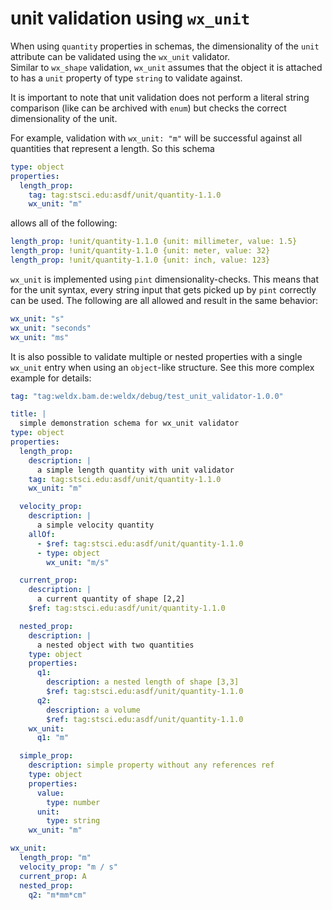 # unit validation using `wx_unit`
When using `quantity` properties in schemas, the dimensionality of the `unit` attribute can be validated using the `wx_unit` validator.\
Similar to `wx_shape` validation, `wx_unit` assumes that the object it is attached to has a `unit` property of type `string` to validate against.

It is important to note that unit validation does not perform a literal string comparison (like can be archived with `enum`) but checks the correct dimensionality of the unit.

For example, validation with `wx_unit: "m"` will be successful against all quantities that represent a length. So this schema
```yaml
type: object
properties:
  length_prop:
    tag: tag:stsci.edu:asdf/unit/quantity-1.1.0
    wx_unit: "m"
```
allows all of the following:
```yaml
length_prop: !unit/quantity-1.1.0 {unit: millimeter, value: 1.5}
length_prop: !unit/quantity-1.1.0 {unit: meter, value: 32}
length_prop: !unit/quantity-1.1.0 {unit: inch, value: 123}
```

`wx_unit` is implemented using `pint` dimensionality-checks.
This means that for the unit syntax, every string input that gets picked up by `pint` correctly can be used. The following are all allowed and result in the same behavior:
```yaml
wx_unit: "s"
wx_unit: "seconds"
wx_unit: "ms"
```

It is also possible to validate multiple or nested properties with a single `wx_unit` entry when using an `object`-like structure.
See this more complex example for details:
```yaml
tag: "tag:weldx.bam.de:weldx/debug/test_unit_validator-1.0.0"

title: |
  simple demonstration schema for wx_unit validator
type: object
properties:
  length_prop:
    description: |
      a simple length quantity with unit validator
    tag: tag:stsci.edu:asdf/unit/quantity-1.1.0
    wx_unit: "m"

  velocity_prop:
    description: |
      a simple velocity quantity
    allOf:
      - $ref: tag:stsci.edu:asdf/unit/quantity-1.1.0
      - type: object
        wx_unit: "m/s"

  current_prop:
    description: |
      a current quantity of shape [2,2]
    $ref: tag:stsci.edu:asdf/unit/quantity-1.1.0

  nested_prop:
    description: |
      a nested object with two quantities
    type: object
    properties:
      q1:
        description: a nested length of shape [3,3]
        $ref: tag:stsci.edu:asdf/unit/quantity-1.1.0
      q2:
        description: a volume
        $ref: tag:stsci.edu:asdf/unit/quantity-1.1.0
    wx_unit:
      q1: "m"

  simple_prop:
    description: simple property without any references ref
    type: object
    properties:
      value:
        type: number
      unit:
        type: string
    wx_unit: "m"

wx_unit:
  length_prop: "m"
  velocity_prop: "m / s"
  current_prop: A
  nested_prop:
    q2: "m*mm*cm"
```